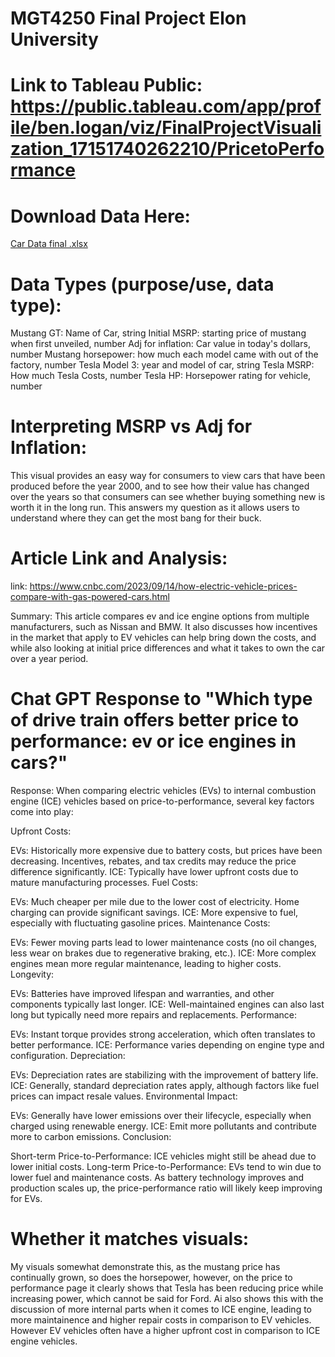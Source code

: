 # MGT4250 Final Project Elon University
# Link to Tableau Public: https://public.tableau.com/app/profile/ben.logan/viz/FinalProjectVisualization_17151740262210/PricetoPerformance

# Download Data Here:
[Car Data final .xlsx](https://github.com/bcvlogan/MGT4250Project/files/15250672/Car.Data.final.xlsx)
# Data Types (purpose/use, data type):
Mustang GT: Name of Car, string
Initial MSRP: starting price of mustang when first unveiled, number
Adj for inflation: Car value in today's dollars, number
Mustang horsepower: how much each model came with out of the factory, number
Tesla Model 3: year and model of car, string
Tesla MSRP: How much Tesla Costs, number
Tesla HP: Horsepower rating for vehicle, number

# Interpreting MSRP vs Adj for Inflation:
This visual provides an easy way for consumers to view cars that have been produced before the year 2000, and to see how their value has changed over the years so that consumers can see whether buying something new is worth it in the long run. This answers my question as it allows users to understand where they can get the most bang for their buck.

# Article Link and Analysis:
link: https://www.cnbc.com/2023/09/14/how-electric-vehicle-prices-compare-with-gas-powered-cars.html

Summary: This article compares ev and ice engine options from multiple manufacturers, such as Nissan and BMW. It also discusses how incentives in the market that apply to EV vehicles can help bring down the costs, and while also looking at initial price differences and what it takes to own the car over a year period. 

# Chat GPT Response to "Which type of drive train offers better price to performance: ev or ice engines in cars?"

Response:
When comparing electric vehicles (EVs) to internal combustion engine (ICE) vehicles based on price-to-performance, several key factors come into play:

Upfront Costs:

EVs: Historically more expensive due to battery costs, but prices have been decreasing. Incentives, rebates, and tax credits may reduce the price difference significantly.
ICE: Typically have lower upfront costs due to mature manufacturing processes.
Fuel Costs:

EVs: Much cheaper per mile due to the lower cost of electricity. Home charging can provide significant savings.
ICE: More expensive to fuel, especially with fluctuating gasoline prices.
Maintenance Costs:

EVs: Fewer moving parts lead to lower maintenance costs (no oil changes, less wear on brakes due to regenerative braking, etc.).
ICE: More complex engines mean more regular maintenance, leading to higher costs.
Longevity:

EVs: Batteries have improved lifespan and warranties, and other components typically last longer.
ICE: Well-maintained engines can also last long but typically need more repairs and replacements.
Performance:

EVs: Instant torque provides strong acceleration, which often translates to better performance.
ICE: Performance varies depending on engine type and configuration.
Depreciation:

EVs: Depreciation rates are stabilizing with the improvement of battery life.
ICE: Generally, standard depreciation rates apply, although factors like fuel prices can impact resale values.
Environmental Impact:

EVs: Generally have lower emissions over their lifecycle, especially when charged using renewable energy.
ICE: Emit more pollutants and contribute more to carbon emissions.
Conclusion:

Short-term Price-to-Performance: ICE vehicles might still be ahead due to lower initial costs.
Long-term Price-to-Performance: EVs tend to win due to lower fuel and maintenance costs. As battery technology improves and production scales up, the price-performance ratio will likely keep improving for EVs.

# Whether it matches visuals:
My visuals somewhat demonstrate this, as the mustang price has continually grown, so does the horsepower, however, on the price to performance page it clearly shows that Tesla has been reducing price while increasing power, which cannot be said for Ford. Ai also shows this with the discussion of more internal parts when it comes to ICE engine, leading to more maintainence and higher repair costs in comparison to EV vehicles. However EV vehicles often have a higher upfront cost in comparison to ICE engine vehicles. 
